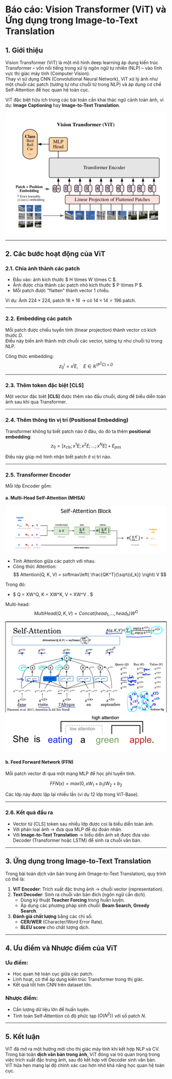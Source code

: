 # Báo cáo: Vision Transformer (ViT) và Ứng dụng trong Image-to-Text Translation

## 1. Giới thiệu
Vision Transformer (ViT) là một mô hình deep learning áp dụng kiến trúc Transformer – vốn nổi tiếng trong xử lý ngôn ngữ tự nhiên (NLP) – vào lĩnh vực thị giác máy tính (Computer Vision).  
Thay vì sử dụng CNN (Convolutional Neural Network), ViT xử lý ảnh như một chuỗi các patch (tương tự như chuỗi từ trong NLP) và áp dụng cơ chế Self-Attention để học quan hệ toàn cục.

ViT đặc biệt hữu ích trong các bài toán cần khai thác ngữ cảnh toàn ảnh, ví dụ: **Image Captioning** hay **Image-to-Text Translation**.

<img src="./img/ViTtransformer.png" alt="Vit">

---

## 2. Các bước hoạt động của ViT


### 2.1. Chia ảnh thành các patch
- Đầu vào: ảnh kích thước $ H \times W \times C $.
- Ảnh được chia thành các patch nhỏ kích thước $ P \times P $.
- Mỗi patch được "flatten" thành vector 1 chiều.

Ví dụ: Ảnh $224 \times 224$, patch $16 \times 16$ → có $14 \times 14 = 196$ patch.

---

### 2.2. Embedding các patch
Mỗi patch được chiếu tuyến tính (linear projection) thành vector có kích thước $D$.  
Điều này biến ảnh thành một chuỗi các vector, tương tự như chuỗi từ trong NLP.

Công thức embedding:
$$
z_0^i = x^i E, \quad E \in \mathbb{R}^{(P^2C) \times D}
$$

---

### 2.3. Thêm token đặc biệt [CLS]
Một vector đặc biệt **[CLS]** được thêm vào đầu chuỗi, dùng để biểu diễn toàn ảnh sau khi qua Transformer.

---

### 2.4. Thêm thông tin vị trí (Positional Embedding)
Transformer không tự biết patch nào ở đâu, do đó ta thêm **positional embedding**:  
$$
z_0 = [x_{cls}; x^1E; x^2E; ...; x^NE] + E_{pos}
$$

Điều này giúp mô hình nhận biết patch ở vị trí nào.

---

### 2.5. Transformer Encoder
Mỗi lớp Encoder gồm:

#### a. Multi-Head Self-Attention (MHSA)
<img src="./img/Self-attention.png" alt="Self-Attention">


- Tính Attention giữa các patch với nhau.
- Công thức Attention:
$$
Attention(Q, K, V) = softmax\left( \frac{QK^T}{\sqrt{d_k}} \right) V
$$

Trong đó:
- $
Q = XW^Q, K = XW^K, V = XW^V .
$

Multi-head: 
$$
MultiHead(Q,K,V) = Concat(head_1, ..., head_h)W^O
$$


 

<img src="./img/Self-attention-1.png" alt="Self-Attention">

<img src="./img/sentence-example-attention.png" alt="Self-Attention">

#### b. Feed Forward Network (FFN)
Mỗi patch vector đi qua một mạng MLP để học phi tuyến tính.

$$
FFN(x) = max(0, xW_1 + b_1)W_2 + b_2
$$

Các lớp này được lặp lại nhiều lần (ví dụ 12 lớp trong ViT-Base).

---

### 2.6. Kết quả đầu ra
- Vector từ [CLS] token sau nhiều lớp được coi là biểu diễn toàn ảnh.
- Với phân loại ảnh → đưa qua MLP để dự đoán nhãn.
- Với **Image-to-Text Translation** → biểu diễn ảnh sẽ được đưa vào Decoder (Transformer hoặc LSTM) để sinh ra chuỗi văn bản.

---

## 3. Ứng dụng trong Image-to-Text Translation
Trong bài toán dịch văn bản trong ảnh (Image-to-Text Translation), quy trình có thể là:

1. **ViT Encoder**: Trích xuất đặc trưng ảnh → chuỗi vector (representation).  
2. **Text Decoder**: Sinh ra chuỗi văn bản đích (ngôn ngữ cần dịch).  
   - Dùng kỹ thuật **Teacher Forcing** trong huấn luyện.  
   - Áp dụng các phương pháp sinh chuỗi: **Beam Search, Greedy Search**.  
3. **Đánh giá chất lượng** bằng các chỉ số:  
   - **CER/WER** (Character/Word Error Rate).  
   - **BLEU score** cho chất lượng dịch.

---

## 4. Ưu điểm và Nhược điểm của ViT

### Ưu điểm:
- Học quan hệ toàn cục giữa các patch.  
- Linh hoạt, có thể áp dụng kiến trúc Transformer trong thị giác.  
- Kết quả tốt hơn CNN trên dataset lớn.

### Nhược điểm:
- Cần lượng dữ liệu lớn để huấn luyện.  
- Tính toán Self-Attention có độ phức tạp $(O(N^2))$  với số patch $N$.

---

## 5. Kết luận
ViT đã mở ra một hướng mới cho thị giác máy tính khi kết hợp NLP và CV. Trong bài toán **dịch văn bản trong ảnh**, ViT đóng vai trò quan trọng trong việc trích xuất đặc trưng ảnh, sau đó kết hợp với Decoder sinh văn bản.  
ViT hứa hẹn mang lại độ chính xác cao hơn nhờ khả năng học quan hệ toàn cục.

